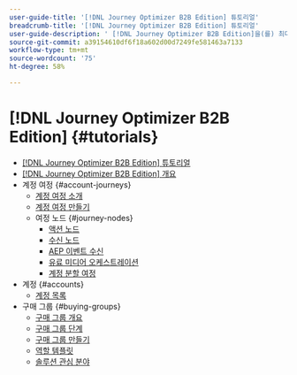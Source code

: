 ```yaml
---
user-guide-title: '[!DNL Journey Optimizer B2B Edition] 튜토리얼'
breadcrumb-title: '[!DNL Journey Optimizer B2B Edition] 튜토리얼'
user-guide-description: ' [!DNL Journey Optimizer B2B Edition]을(를) 최대한 활용하는 방법을 알아봅니다. 기본 제공 생성형 AI와 업계 최고 수준의 자동화를 활용해 계정 및 구매 그룹 여정을 조율하여 특정 서비스에 대한 수요를 극대화할 수 있습니다.'
source-git-commit: a39154610df6f18a602d00d7249fe581463a7133
workflow-type: tm+mt
source-wordcount: '75'
ht-degree: 58%

---
```



# [!DNL Journey Optimizer B2B Edition] {#tutorials}

+ [[!DNL Journey Optimizer B2B Edition] 튜토리얼](overview.md)
+ [[!DNL Journey Optimizer B2B Edition] 개요](/help/overview-video.md)
+ 계정 여정 {#account-journeys}
   + [계정 여정 소개](/help/account-journeys/introducing-account-journeys.md)
   + [계정 여정 만들기](/help/account-journeys/create-an-account-journey.md)
   + 여정 노드 {#journey-nodes}
      + [액션 노드](/help/account-journeys/journey-nodes/action-node.md)
      + [수신 노드](/help/account-journeys/journey-nodes/listen-node.md)
      + [AEP 이벤트 수신](/help/account-journeys/journey-nodes/listen-for-aep-events.md)
      + [유료 미디어 오케스트레이션](/help/account-journeys/journey-nodes/paid-media-orchestration.md)
      + [계정 분할 여정](/help/account-journeys/journey-nodes/split-account-journey.md)
+ 계정 {#accounts}
   + [계정 목록](/help/accounts/account-lists.md)
+ 구매 그룹 {#buying-groups}
   + [구매 그룹 개요](/help/buying-groups/buying-groups-overview.md)
   + [구매 그룹 단계](/help/buying-groups/buying-group-stages.md)
   + [구매 그룹 만들기](/help/buying-groups/create-a-buying-group.md)
   + [역할 템플릿](/help/buying-groups/role-templates.md)
   + [솔루션 관심 분야](/help/buying-groups/solution-interest.md)
